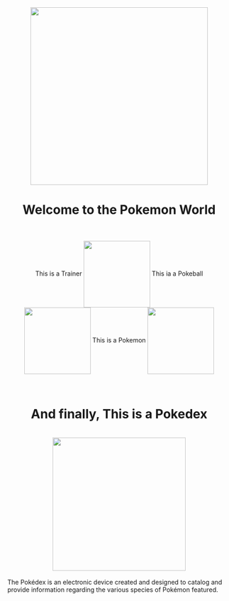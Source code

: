 <div align="center">
<img  src='https://www.pngmart.com/files/2/Legendary-Pokemon-Transparent-Background.png' width='400'>
<h1>Welcome to the Pokemon World</h1>
</div>

<br>
<br>
<div style="display:inline_block" align="center">
This is a Trainer
<img align="center" src='https://www.pngmart.com/files/2/Pokemon-Ash-PNG-Transparent-Image.png' width="150">
This ia a Pokeball
<img align="center" src='https://www.pngmart.com/files/2/Pokeball-PNG-Photos.png' width="150">
This is a Pokemon
<img align="center" src='https://www.pngmart.com/files/2/Pikachu-PNG-Transparent-Image.png' width="150">
</div>
<br>
<br>
<div align="center">
<h1>And finally, This is a Pokedex</h1> 
<br>
<img src='https://miro.medium.com/max/300/0*NsHVyfpJ2k7ixTAd' width="300">
<br>
</div>
<br>
The Pokédex is an electronic device created and designed to catalog and provide information regarding the various species of Pokémon featured.
